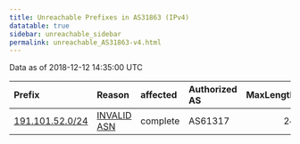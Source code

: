 ```yaml
---
title: Unreachable Prefixes in AS31863 (IPv4)
datatable: true
sidebar: unreachable_sidebar
permalink: unreachable_AS31863-v4.html
---
```


Data as of 2018-12-12 14:35:00 UTC


<div class="datatable-begin"></div>

| Prefix                                                   | Reason                                                                                                 | affected   | Authorized AS   |   MaxLength | Anchor                                         |   unreachable /24s |
|:---------------------------------------------------------|:-------------------------------------------------------------------------------------------------------|:-----------|:----------------|------------:|:-----------------------------------------------|-------------------:|
| [191.101.52.0/24](https://stat.ripe.net/191.101.52.0/24) | [INVALID ASN](https://rpki-validator.ripe.net/announcement-preview?asn=AS31863&prefix=191.101.52.0/24) | complete   | AS61317         |          24 | [LACNIC](unreachable_LACNIC_RPKI_Root-v4.html) |                  1 |

<div class="datatable-end"></div>